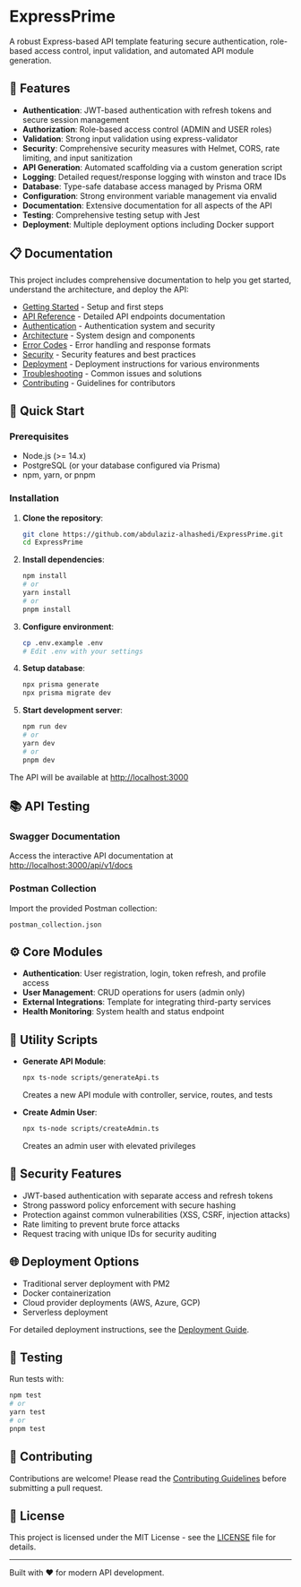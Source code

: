 # ExpressPrime

A robust Express-based API template featuring secure authentication, role-based access control, input validation, and automated API module generation.

## 🌟 Features

- **Authentication**: JWT-based authentication with refresh tokens and secure session management
- **Authorization**: Role-based access control (ADMIN and USER roles)
- **Validation**: Strong input validation using express-validator
- **Security**: Comprehensive security measures with Helmet, CORS, rate limiting, and input sanitization
- **API Generation**: Automated scaffolding via a custom generation script
- **Logging**: Detailed request/response logging with winston and trace IDs
- **Database**: Type-safe database access managed by Prisma ORM
- **Configuration**: Strong environment variable management via envalid
- **Documentation**: Extensive documentation for all aspects of the API
- **Testing**: Comprehensive testing setup with Jest
- **Deployment**: Multiple deployment options including Docker support

## 📋 Documentation

This project includes comprehensive documentation to help you get started, understand the architecture, and deploy the API:

- [Getting Started](./Docs/GETTING-STARTED.md) - Setup and first steps
- [API Reference](./Docs/api-reference.md) - Detailed API endpoints documentation
- [Authentication](./Docs/authentication.md) - Authentication system and security
- [Architecture](./Docs/ARCHITECTURE.md) - System design and components
- [Error Codes](./Docs/error-codes.md) - Error handling and response formats
- [Security](./Docs/SECURITY.md) - Security features and best practices
- [Deployment](./Docs/DEPLOYMENT.md) - Deployment instructions for various environments
- [Troubleshooting](./Docs/TROUBLESHOOTING.md) - Common issues and solutions
- [Contributing](./Docs/CONTRIBUTING.md) - Guidelines for contributors

## 🚀 Quick Start

### Prerequisites

- Node.js (>= 14.x)
- PostgreSQL (or your database configured via Prisma)
- npm, yarn, or pnpm

### Installation

1. **Clone the repository**:
    ```bash
    git clone https://github.com/abdulaziz-alhashedi/ExpressPrime.git
    cd ExpressPrime
    ```

2. **Install dependencies**:
    ```bash
    npm install
    # or
    yarn install
    # or
    pnpm install
    ```

3. **Configure environment**:
    ```bash
    cp .env.example .env
    # Edit .env with your settings
    ```

4. **Setup database**:
    ```bash
    npx prisma generate
    npx prisma migrate dev
    ```

5. **Start development server**:
    ```bash
    npm run dev
    # or
    yarn dev
    # or
    pnpm dev
    ```

The API will be available at [http://localhost:3000](http://localhost:3000)

## 📚 API Testing

### Swagger Documentation

Access the interactive API documentation at [http://localhost:3000/api/v1/docs](http://localhost:3000/api/v1/docs)

### Postman Collection

Import the provided Postman collection:
```
postman_collection.json
```

## ⚙️ Core Modules

- **Authentication**: User registration, login, token refresh, and profile access
- **User Management**: CRUD operations for users (admin only)
- **External Integrations**: Template for integrating third-party services
- **Health Monitoring**: System health and status endpoint

## 🔧 Utility Scripts

- **Generate API Module**:
  ```bash
  npx ts-node scripts/generateApi.ts
  ```
  Creates a new API module with controller, service, routes, and tests

- **Create Admin User**:
  ```bash
  npx ts-node scripts/createAdmin.ts
  ```
  Creates an admin user with elevated privileges

## 🔐 Security Features

- JWT-based authentication with separate access and refresh tokens
- Strong password policy enforcement with secure hashing
- Protection against common vulnerabilities (XSS, CSRF, injection attacks)
- Rate limiting to prevent brute force attacks
- Request tracing with unique IDs for security auditing

## 🌐 Deployment Options

- Traditional server deployment with PM2
- Docker containerization
- Cloud provider deployments (AWS, Azure, GCP)
- Serverless deployment

For detailed deployment instructions, see the [Deployment Guide](./Docs/DEPLOYMENT.md).

## 🧪 Testing

Run tests with:
```bash
npm test
# or
yarn test
# or
pnpm test
```

## 👥 Contributing

Contributions are welcome! Please read the [Contributing Guidelines](./Docs/CONTRIBUTING.md) before submitting a pull request.

## 📜 License

This project is licensed under the MIT License - see the [LICENSE](LICENSE) file for details.

---

Built with ❤️ for modern API development.

